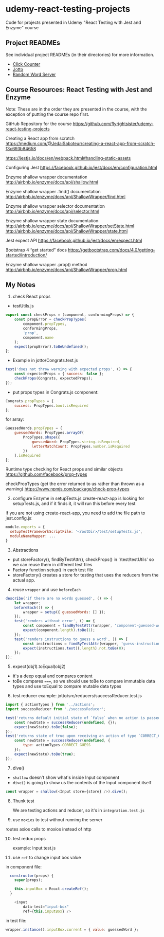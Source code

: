 # udemy-react-testing-projects

Code for projects presented in Udemy "React Testing with Jest and Enzyme" course

## Project READMEs

See individual project READMEs (in their directories) for more information.

-   [Click Counter](https://github.com/flyrightsister/udemy-react-testing-projects/blob/master/click-counter/README.md)
-   [Jotto](https://github.com/flyrightsister/udemy-react-testing-projects/blob/master/jotto/README.md)
-   [Random Word Server](https://github.com/flyrightsister/udemy-react-testing-projects/blob/master/random-word-server/README.md)

## Course Resources: React Testing with Jest and Enzyme

Note: These are in the order they are presented in the course, with the exception of putting the course repo first.

GitHub Repository for the course
https://github.com/flyrightsister/udemy-react-testing-projects

Creating a React app from scratch
https://medium.com/@JedaiSaboteur/creating-a-react-app-from-scratch-f3c693b84658

https://jestjs.io/docs/en/webpack.html#handling-static-assets

Configuring Jest
https://facebook.github.io/jest/docs/en/configuration.html

Enzyme shallow wrapper documentation
http://airbnb.io/enzyme/docs/api/shallow.html

Enzyme shallow wrapper .find() documentation
http://airbnb.io/enzyme/docs/api/ShallowWrapper/find.html

Enzyme shallow wrapper selector documentation
http://airbnb.io/enzyme/docs/api/selector.html

Enzyme shallow wrapper state documentation
http://airbnb.io/enzyme/docs/api/ShallowWrapper/setState.html
http://airbnb.io/enzyme/docs/api/ShallowWrapper/state.html

Jest expect API
https://facebook.github.io/jest/docs/en/expect.html

Bootstrap 4 “get started” docs
https://getbootstrap.com/docs/4.0/getting-started/introduction/

Enzyme shallow wrapper .prop() method
http://airbnb.io/enzyme/docs/api/ShallowWrapper/prop.html

## My Notes

1. check React props

-   testUtils.js

```js
export const checkProps = (component, conformingProps) => {
	const propError = checkPropTypes(
		component.propTypes,
		conformingProps,
		'prop',
		component.name
	);
	expect(propError).toBeUndefined();
};
```

-   Example in jotto/Congrats.test.js

```js
test('does not throw warning with expected props', () => {
	const expectedProps = { success: false };
	checkProps(Congrats, expectedProps);
});
```

-   put props types in Congrats.js component:

```js
Congrats.propTypes = {
	success: PropTypes.bool.isRequired
};
```

for array:

```js
GuessedWords.propTypes = {
	guessedWords: PropTypes.arrayOf(
		PropTypes.shape({
			guessedWord: PropTypes.string.isRequired,
			letterMatchCount: PropTypes.number.isRequired
		})
	).isRequired
};
```

Runtime type checking for React props and similar objects
https://github.com/facebook/prop-types

checkPropTypes (get the error returned to us rather than thrown as a warning)
https://www.npmjs.com/package/check-prop-types

2. configure Enzyme in setupTests.js
   create-react-app is looking for setupTests.js, and if it finds it, it will run this before every test

If you are not using create-react-app, you need to add the file path to jest.config.js:

```js
module.exports = {
  setupTestFrameworkScriptFile: '<rootDir>/test/setupTests.js',
  moduleNameMapper: ...
}
```

3. Abstractions

-   put storeFactory(), findByTestAttr(), checkProps() in '/test/testUtils' so we can reuse them in different test files
-   Factory function setup() in each test file
-   storeFactory() creates a store for testing that uses the reducers from the actual app.

4. reuse `wrapper` and use `beforeEach`

```js
describe('if there are no words guessed', () => {
	let wrapper;
	beforeEach(() => {
		wrapper = setup({ guessedWords: [] });
	});
	test('renders without error', () => {
		const component = findByTestAttr(wrapper, 'component-guessed-words');
		expect(component.length).toBe(1);
	});
	test('renders instructions to guess a word', () => {
		const instructions = findByTestAttr(wrapper, 'guess-instructions');
		expect(instructions.text().length).not.toBe(0);
	});
});
```

5. expect(obj1).toEqual(obj2)

-   it's a deep equal and compares content
-   toBe compares `===`, so we should use toBe to compare immutable data types and use toEqual to compare mutable data types

6. test reducer
   example: jotto/src/reducers/successReducer.test.js

```js
import { actionTypes } from '../actions';
import successReducer from './successReducer';

test('returns default initial state of `false` when no action is passed', () => {
	const newState = successReducer(undefined, {});
	expect(newState).toBe(false);
});
test('returns state of true upon receiving an action of type `CORRECT_GUESS`', () => {
	const newState = successReducer(undefined, {
		type: actionTypes.CORRECT_GUESS
	});
	expect(newState).toBe(true);
});
```

7. dive()

-   `shallow` doesn't show what's inside Input component
-   `dive()` is going to show us the contents of the Input component itself

```js
const wrapper = shallow(<Input store={store} />).dive();
```

8. Thunk test

    We are testing actions and reducer, so it's in `integration.test.js`

9. use `moxios` to test without running the server

routes axios calls to moxios instead of http

10. test redux props

    example: Input.test.js

11. use `ref` to change input box value

in component file:
```js
  constructor(props) {
    super(props);

    this.inputBox = React.createRef();
  }
```
```js
	<input
		data-test="input-box"
		ref={this.inputBox} />
```

in test file:

```js
wrapper.instance().inputBox.current = { value: guessedWord };
```